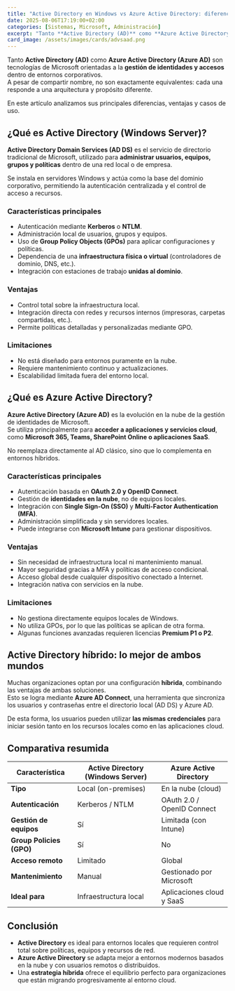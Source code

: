 ```yaml
---
title: "Active Directory en Windows vs Azure Active Directory: diferencias clave"
date: 2025-08-06T17:19:00+02:00
categories: [Sistemas, Microsoft, Administración]
excerpt: "Tanto **Active Directory (AD)** como **Azure Active Directory (Azure AD)** son tecnologías de Microsoft orientadas a la **gestión de identidades y accesos** dentro de entornos corporativos. A pesar de compartir nombre, no son exactamente equivalentes: cada una responde a una arquitectura y propósito diferente."
card_image: /assets/images/cards/advsaad.png
---
```


Tanto **Active Directory (AD)** como **Azure Active Directory (Azure AD)** son tecnologías de Microsoft orientadas a la **gestión de identidades y accesos** dentro de entornos corporativos.  
A pesar de compartir nombre, no son exactamente equivalentes: cada una responde a una arquitectura y propósito diferente.

En este artículo analizamos sus principales diferencias, ventajas y casos de uso.

## ¿Qué es Active Directory (Windows Server)?

**Active Directory Domain Services (AD DS)** es el servicio de directorio tradicional de Microsoft, utilizado para **administrar usuarios, equipos, grupos y políticas** dentro de una red local o de empresa.

Se instala en servidores Windows y actúa como la base del dominio corporativo, permitiendo la autenticación centralizada y el control de acceso a recursos.

### Características principales

- Autenticación mediante **Kerberos** o **NTLM**.  
- Administración local de usuarios, grupos y equipos.  
- Uso de **Group Policy Objects (GPOs)** para aplicar configuraciones y políticas.  
- Dependencia de una **infraestructura física o virtual** (controladores de dominio, DNS, etc.).  
- Integración con estaciones de trabajo **unidas al dominio**.

### Ventajas

- Control total sobre la infraestructura local.  
- Integración directa con redes y recursos internos (impresoras, carpetas compartidas, etc.).  
- Permite políticas detalladas y personalizadas mediante GPO.  

### Limitaciones

- No está diseñado para entornos puramente en la nube.  
- Requiere mantenimiento continuo y actualizaciones.  
- Escalabilidad limitada fuera del entorno local.

## ¿Qué es Azure Active Directory?

**Azure Active Directory (Azure AD)** es la evolución en la nube de la gestión de identidades de Microsoft.  
Se utiliza principalmente para **acceder a aplicaciones y servicios cloud**, como **Microsoft 365, Teams, SharePoint Online o aplicaciones SaaS**.

No reemplaza directamente al AD clásico, sino que lo complementa en entornos híbridos.

### Características principales

- Autenticación basada en **OAuth 2.0 y OpenID Connect**.  
- Gestión de **identidades en la nube**, no de equipos locales.  
- Integración con **Single Sign-On (SSO)** y **Multi-Factor Authentication (MFA)**.  
- Administración simplificada y sin servidores locales.  
- Puede integrarse con **Microsoft Intune** para gestionar dispositivos.  

### Ventajas

- Sin necesidad de infraestructura local ni mantenimiento manual.  
- Mayor seguridad gracias a MFA y políticas de acceso condicional.  
- Acceso global desde cualquier dispositivo conectado a Internet.  
- Integración nativa con servicios en la nube.  

### Limitaciones

- No gestiona directamente equipos locales de Windows.  
- No utiliza GPOs, por lo que las políticas se aplican de otra forma.  
- Algunas funciones avanzadas requieren licencias **Premium P1 o P2**.

## Active Directory híbrido: lo mejor de ambos mundos

Muchas organizaciones optan por una configuración **híbrida**, combinando las ventajas de ambas soluciones.  
Esto se logra mediante **Azure AD Connect**, una herramienta que sincroniza los usuarios y contraseñas entre el directorio local (AD DS) y Azure AD.

De esta forma, los usuarios pueden utilizar **las mismas credenciales** para iniciar sesión tanto en los recursos locales como en las aplicaciones cloud.

## Comparativa resumida

| Característica | Active Directory (Windows Server) | Azure Active Directory |
|----------------|-----------------------------------|------------------------|
| **Tipo** | Local (on-premises) | En la nube (cloud) |
| **Autenticación** | Kerberos / NTLM | OAuth 2.0 / OpenID Connect |
| **Gestión de equipos** | Sí | Limitada (con Intune) |
| **Group Policies (GPO)** | Sí | No |
| **Acceso remoto** | Limitado | Global |
| **Mantenimiento** | Manual | Gestionado por Microsoft |
| **Ideal para** | Infraestructura local | Aplicaciones cloud y SaaS |

## Conclusión

- **Active Directory** es ideal para entornos locales que requieren control total sobre políticas, equipos y recursos de red.  
- **Azure Active Directory** se adapta mejor a entornos modernos basados en la nube y con usuarios remotos o distribuidos.  
- Una **estrategia híbrida** ofrece el equilibrio perfecto para organizaciones que están migrando progresivamente al entorno cloud.